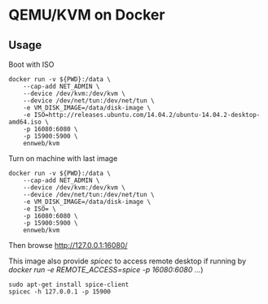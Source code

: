 # QEMU/KVM on Docker

## Usage

Boot with ISO

```
docker run -v ${PWD}:/data \
    --cap-add NET_ADMIN \
    --device /dev/kvm:/dev/kvm \
    --device /dev/net/tun:/dev/net/tun \
    -e VM_DISK_IMAGE=/data/disk-image \
    -e ISO=http://releases.ubuntu.com/14.04.2/ubuntu-14.04.2-desktop-amd64.iso \
    -p 16080:6080 \
    -p 15900:5900 \
    ennweb/kvm
```

Turn on machine with last image
```
docker run -v ${PWD}:/data \
    --cap-add NET_ADMIN \
    --device /dev/kvm:/dev/kvm \
    --device /dev/net/tun:/dev/net/tun \
    -e VM_DISK_IMAGE=/data/disk-image \
    -e ISO= \
    -p 16080:6080 \
    -p 15900:5900 \
    ennweb/kvm
```

Then browse http://127.0.0.1:16080/

This image also provide *spicec* to access remote desktop if running by *docker run -e REMOTE_ACCESS=spice -p 16080:6080 ...*)
```
sudo apt-get install spice-client
spicec -h 127.0.0.1 -p 15900
```
